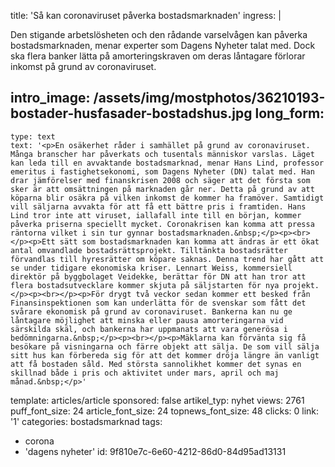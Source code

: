 title: 'Så kan coronaviruset påverka bostadsmarknaden'
ingress: |
  <p>Den stigande arbetslösheten och den rådande varselvågen kan påverka bostadsmarknaden, menar experter som Dagens Nyheter talat med. Dock ska flera banker lätta på amorteringskraven om deras låntagare förlorar inkomst på grund av coronaviruset.
  </p>
  
intro_image: /assets/img/mostphotos/36210193-bostader-husfasader-bostadshus.jpg
long_form:
  -
    type: text
    text: '<p>En osäkerhet råder i samhället på grund av coronaviruset. Många branscher har påverkats och tusentals människor varslas. Läget kan leda till en avvaktande bostadsmarknad, menar Hans Lind, professor emeritus i fastighetsekonomi, som Dagens Nyheter (DN) talat med. Han drar jämförelser med finanskrisen 2008 och säger att det första som sker är att omsättningen på marknaden går ner. Detta på grund av att köparna blir osäkra på vilken inkomst de kommer ha framöver. Samtidigt vill säljarna avvakta för att få ett bättre pris i framtiden. Hans Lind tror inte att viruset, iallafall inte till en början, kommer påverka priserna speciellt mycket. Coronakrisen kan komma att pressa räntorna vilket i sin tur gynnar bostadsmarknaden.&nbsp;</p><p><br></p><p>Ett sätt som bostadsmarknaden kan komma att ändras är ett ökat antal omvandlade bostadsrättsprojekt. Tilltänkta bostadsrätter förvandlas till hyresrätter om köpare saknas. Denna trend har gått att se under tidigare ekonomiska kriser. Lennart Weiss, kommersiell direktör på byggbolaget Veidekke, berättar för DN att han tror att flera bostadsutvecklare kommer skjuta på säljstarten för nya projekt.</p><p><br></p><p>För drygt två veckor sedan kommer ett besked från Finansinspektionen som kan underlätta för de svenskar som fått det svårare ekonomisk på grund av coronaviruset. Bankerna kan nu ge låntagare möjlighet att minska eller pausa amorteringarna vid särskilda skäl, och bankerna har uppmanats att vara generösa i bedömningarna.&nbsp;</p><p><br></p><p>Mäklarna kan förvänta sig få besökare på visningarna och färre objekt att sälja. De som vill sälja sitt hus kan förbereda sig för att det kommer dröja längre än vanligt att få bostaden såld. Med största sannolikhet kommer det synas en skillnad både i pris och aktivitet under mars, april och maj månad.&nbsp;</p>'
template: articles/article
sponsored: false
artikel_typ: nyhet
views: 2761
puff_font_size: 24
article_font_size: 24
topnews_font_size: 48
clicks: 0
link: '1'
categories: bostadsmarknad
tags:
  - corona
  - 'dagens nyheter'
id: 9f810e7c-6e60-4212-86d0-84d95ad13131
